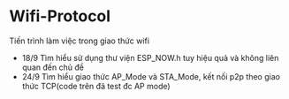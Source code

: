 # Wifi-Protocol
Tiến trình làm việc trong giao thức wifi
- 18/9 Tìm hiểu sử dụng thư viện ESP_NOW.h tuy hiệu quả và không liên quan đến chủ đề
- 24/9 Tìm hiểu giao thức AP_Mode và STA_Mode, kết nối p2p theo giao thức TCP(code trên đã test đc AP mode)
